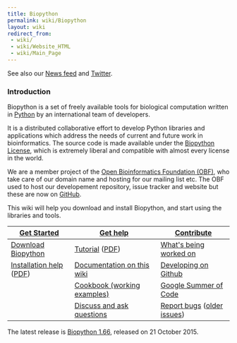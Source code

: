 ```yaml
---
title: Biopython
permalink: wiki/Biopython
layout: wiki
redirect_from:
 - wiki/
 - wiki/Website_HTML
 - wiki/Main_Page
---
```


See also our
[News feed](https://news.open-bio.org/category/obf-projects/biopython/)
and [Twitter](https://twitter.com/biopython).

### Introduction

Biopython is a set of freely available tools for biological computation
written in [Python](http://www.python.org) by an international team of
developers.

It is a distributed collaborative effort to develop Python libraries and
applications which address the needs of current and future work in
bioinformatics. The source code is made available under the [Biopython
License](http://www.biopython.org/DIST/LICENSE), which is extremely
liberal and compatible with almost every license in the world.

We are a member project of the
[Open Bioinformatics Foundation (OBF)](http://open-bio.org),
who take care of our domain name and hosting for our mailing list etc.
The OBF used to host our developement repository, issue tracker and
website but these are now on [GitHub](https://github.com/biopython).

This wiki will help you download and install Biopython, and start using
the libraries and tools.

| [Get Started](Getting_Started "wikilink")                                                                                                      | [ Get help](Documentation "wikilink")                                                                                           | [ Contribute](Contributing "wikilink")                                                                                        |
|------------------------------------------------------------------------------------------------------------------------------------------------|---------------------------------------------------------------------------------------------------------------------------------|-------------------------------------------------------------------------------------------------------------------------------|
| [ Download Biopython](Download "wikilink")                                                                                                     | [Tutorial](http://biopython.org/DIST/docs/tutorial/Tutorial.html) ([PDF](http://biopython.org/DIST/docs/tutorial/Tutorial.pdf)) | [ What's being worked on](Active_projects "wikilink")                                                                         |
| [Installation help](http://biopython.org/DIST/docs/install/Installation.html) ([PDF](http://biopython.org/DIST/docs/install/Installation.pdf)) | [ Documentation on this wiki](Category%3AWiki_Documentation "wikilink")                                                         | [ Developing on Github ](GitUsage "wikilink")                                                                                 |
|                                                                                                                                                | [ Cookbook (working examples)](Category%3ACookbook "wikilink")                                                                  | [Google Summer of Code](Google_Summer_of_Code "wikilink")                                                                     |
|                                                                                                                                                | [ Discuss and ask questions](Mailing_lists "wikilink")                                                                          | [Report bugs](https://github.com/biopython/biopython/issues) ([older issues](http://redmine.open-bio.org/projects/biopython)) |

The latest release is [Biopython 1.66](Download "wikilink"), released on
21 October 2015.
